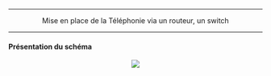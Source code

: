 ---------------------------------------------------------------------------------------------------------------------------------------
<p align='center'> Mise en place de la Téléphonie via un routeur, un switch </p>

---------------------------------------------------------------------------------------------------------------------------------------
#### Présentation du schéma

<p align='center'> <img src='https://github.com/dexter74/Cisco/assets/35907/f13ed119-7837-4b43-a383-9540ec0a0493'/> </p>
